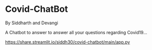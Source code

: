 # Covid-ChatBot
By Siddharth and Devangi

A Chatbot to answer to answer all your questions regarding Covid19...

https://share.streamlit.io/siddh30/covid-chatbot/main/app.py

